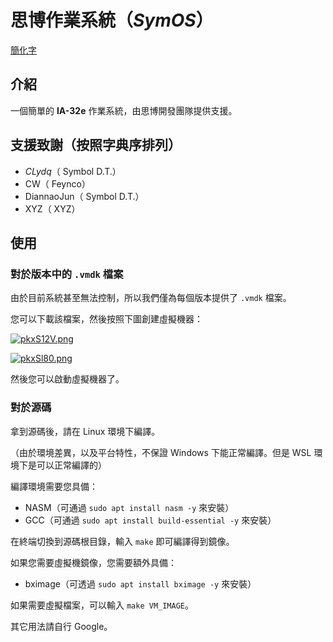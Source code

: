 # 思博作業系統（$SymOS$）

[ 簡化字 ](README_zh-cn.md)

## 介紹

一個簡單的 __IA-32e__ 作業系統，由思博開發團隊提供支援。

## 支援致謝（按照字典序排列）

- $CLydq$（ Symbol D.T.）
- CW（ Feynco）
- DiannaoJun（ Symbol D.T.）
- XYZ（ XYZ）

## 使用

### 對於版本中的 `.vmdk` 檔案

由於目前系統甚至無法控制，所以我們僅為每個版本提供了 `.vmdk` 檔案。

您可以下載該檔案，然後按照下圖創建虛擬機器：

[![pkxS12V.png](https://s21.ax1x.com/2024/08/06/pkxS12V.png)](https://imgse.com/i/pkxS12V) 

[![pkxSl80.png](https://s21.ax1x.com/2024/08/06/pkxSl80.png)](https://imgse.com/i/pkxSl80) 

然後您可以啟動虛擬機器了。

### 對於源碼

拿到源碼後，請在 Linux 環境下編譯。

（由於環境差異，以及平台特性，不保證 Windows 下能正常編譯。但是 WSL 環境下是可以正常編譯的）

編譯環境需要您具備：
- NASM（可通過 `sudo apt install nasm -y` 來安裝）
- GCC（可通過 `sudo apt install build-essential -y` 來安裝）

在終端切換到源碼根目錄，輸入 `make` 即可編譯得到鏡像。

如果您需要虛擬機鏡像，您需要額外具備：

- bximage（可透過 `sudo apt install bximage -y` 來安裝）


如果需要虛擬檔案，可以輸入 `make VM_IMAGE`。

其它用法請自行 Google。
